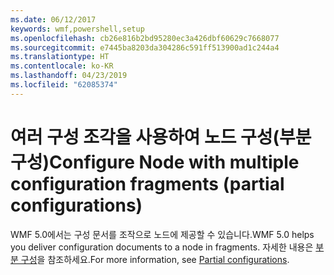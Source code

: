 ```yaml
---
ms.date: 06/12/2017
keywords: wmf,powershell,setup
ms.openlocfilehash: cb26e816b2bd95280ec3a426dbf60629c7668077
ms.sourcegitcommit: e7445ba8203da304286c591ff513900ad1c244a4
ms.translationtype: HT
ms.contentlocale: ko-KR
ms.lasthandoff: 04/23/2019
ms.locfileid: "62085374"
---
```

# <a name="configure-node-with-multiple-configuration-fragments-partial-configurations"></a><span data-ttu-id="9d50f-102">여러 구성 조각을 사용하여 노드 구성(부분 구성)</span><span class="sxs-lookup"><span data-stu-id="9d50f-102">Configure Node with multiple configuration fragments (partial configurations)</span></span>

<span data-ttu-id="9d50f-103">WMF 5.0에서는 구성 문서를 조작으로 노드에 제공할 수 있습니다.</span><span class="sxs-lookup"><span data-stu-id="9d50f-103">WMF 5.0 helps you deliver configuration documents to a node in fragments.</span></span> <span data-ttu-id="9d50f-104">자세한 내용은 [부분 구성](https://msdn.microsoft.com/powershell/dsc/partialconfigs)을 참조하세요.</span><span class="sxs-lookup"><span data-stu-id="9d50f-104">For more information, see [Partial configurations](https://msdn.microsoft.com/powershell/dsc/partialconfigs).</span></span>
